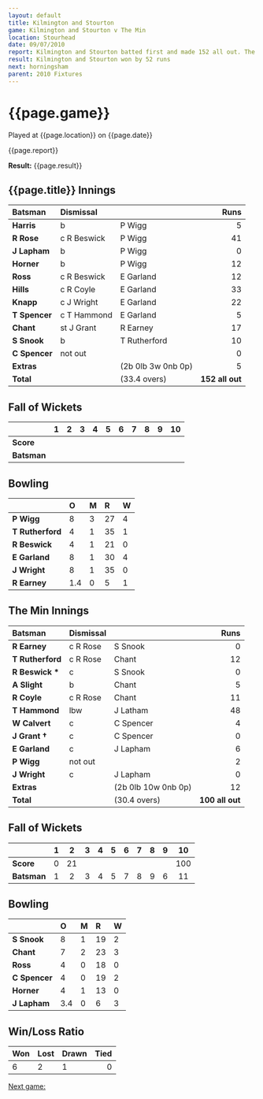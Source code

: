 ```yaml
---
layout: default
title: Kilmington and Stourton
game: Kilmington and Stourton v The Min
location: Stourhead
date: 09/07/2010
report: Kilmington and Stourton batted first and made 152 all out. The Min replied with 100 all out
result: Kilmington and Stourton won by 52 runs
next: horningsham
parent: 2010 Fixtures
---
```


# {{page.game}}

Played at {{page.location}} on {{page.date}}

{{page.report}}

**Result:** {{page.result}}

## {{page.title}} Innings

| Batsman | Dismissal |  | Runs |
|:---|:---|---|---:|
| **Harris** | b | P Wigg | 5 |
| **R Rose** | c R Beswick | P Wigg | 41 |
| **J Lapham** | b | P Wigg | 0 |
| **Horner** | b | P Wigg | 12 |
| **Ross** | c R Beswick | E Garland | 12 |
| **Hills** | c R Coyle | E Garland | 33 |
| **Knapp** | c J Wright | E Garland | 22 |
| **T Spencer** | c T Hammond | E Garland |  5|
| **Chant** | st J Grant | R Earney | 17 |
| **S Snook** | b | T Rutherford | 10 |
| **C Spencer** | not out |   | 0 |
| **Extras** | | (2b 0lb 3w 0nb 0p) | 5 |
| **Total** | | (33.4 overs) | **152 all out** |

## Fall of Wickets

| | 1 | 2 | 3 | 4 | 5 | 6 | 7 | 8 | 9 | 10 |
|---|:---:|:---:|:---:|:---:|:---:|:---:|:---:|:---:|:---:|:---:|
| **Score** |  |  |  |  |  |  |  |  |  |  |
| **Batsman** |  |  |  |  |  |  |  |  |  |  |

## Bowling

| | O | M | R | W |
|---|:---|:---|:---|:---|
| **P Wigg** | 8 | 3 | 27 | 4 |
| **T Rutherford** | 4 | 1 | 35 | 1 |
| **R Beswick** | 4 | 1 | 21 | 0 |
| **E Garland** | 8 | 1 | 30 | 4 |
| **J Wright** | 8 | 1 | 35 | 0 |
| **R Earney** | 1.4 | 0 | 5 | 1 |

## The Min Innings

| Batsman | Dismissal |  | Runs |
|:---|:---|---|---:|
| **R Earney** | c R Rose | S Snook | 0 |
| **T Rutherford** | c R Rose | Chant | 12 |
| **R Beswick &#42;** | c | S Snook | 0 |
| **A Slight** | b | Chant | 5 |
| **R Coyle** | c R Rose | Chant | 11 |
| **T Hammond** | lbw | J Latham | 48 |
| **W Calvert** | c | C Spencer | 4 |
| **J Grant &#8224;** | c | C Spencer | 0 |
| **E Garland** | c | J Lapham | 6 |
| **P Wigg** | not out |  | 2 |
| **J Wright** | c | J Lapham | 0 |
| **Extras** | | (2b 0lb 10w 0nb 0p) | 12 |
| **Total** | | (30.4 overs) | **100 all out** |

## Fall of Wickets

| | 1 | 2 | 3 | 4 | 5 | 6 | 7 | 8 | 9 | 10 |
|---|:---:|:---:|:---:|:---:|:---:|:---:|:---:|:---:|:---:|:---:|
| **Score** | 0 | 21 |  |  |  |  |  |  |  | 100 |
| **Batsman** | 1 | 2 | 3 | 4 | 5 | 7 | 8 | 9 | 6 | 11 |

## Bowling

| | O | M | R | W |
|---|:---|:---|:---|:---|
| **S Snook** | 8 | 1 | 19 | 2 |
| **Chant** | 7 | 2 | 23 | 3 |
| **Ross** | 4 | 0 | 18 | 0 |
| **C Spencer** | 4 | 0 | 19 | 2 |
| **Horner** | 4 | 1 | 13 | 0 |
| **J Lapham** | 3.4 | 0 | 6 | 3 |

## Win/Loss Ratio

| Won | Lost | Drawn | Tied |
|:---|:---|:---|---:|
| 6 | 2 | 1 | 0 |

[Next game:]({{page.next}})